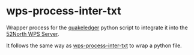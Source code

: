 # wps-process-inter-txt

Wrapper process for the [quakeledger](https://github.com/GFZ-Centre-for-Early-Warning/quakeledger) python script to integrate it into the [52North WPS Server](https://github.com/52North/WPS).

It follows the same way as [wps-process-inter-txt](https://github.com/riesgos/wps-process-inter-txt) to wrap a python file.
